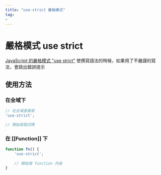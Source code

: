 ```yaml
---
title: "use-strict 嚴格模式"
tag: 
- 
---
```

# 嚴格模式 use strict
[JavaScript 的嚴格模式 "use strict"](https://ithelp.ithome.com.tw/articles/10191736)
使撰寫語法的時候，如果用了不嚴謹的寫法，會跳出錯誤提示
## 使用方法
### 在全域下
```js
// 在全域直接寫
'use-strict';

// 開始寫程式碼
```

### 在 [[Function]] 下
```js
function fn() {
	'use-strict';
	
	// 開始寫 function 內容
}
```
